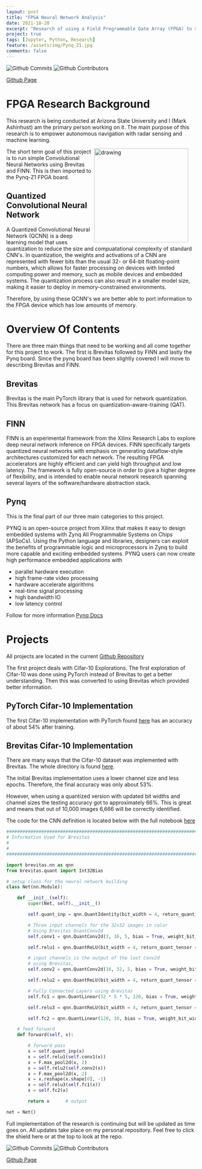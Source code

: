 ```yaml
---
layout: post
title: "FPGA Neural Network Analysis"
date: 2021-10-28
excerpt: "Research of using a Field Programmable Gate Array (FPGA) to study algorithms using hardware resilience. The main purpose of this is to further empower autonomous navigation with radar sensing and machine learning."
project: true
tags: [Jupyter, Python, Research]
feature: /assets/img/Pynq_Z1.jpg
comments: false
---
```


![Github Commits](https://img.shields.io/github/last-commit/Markay12/pynq-finn-FPGA?color=orange&label=Last%20Commit&style=plastic)
![Github Contributors](https://img.shields.io/github/contributors/Markay12/pynq-finn-fpga?label=Contributors)

[Github Page](github.com/Markay12/pynq-finn-FPGA)

# FPGA Research Background

This research is being conducted at Arizona State University and I (Mark Ashinhust) am the primary person working on it. The main purpose of this research is to empower autonomous navigation with radar sensing and machine learning.

<img align="right" src="http://lh3.googleusercontent.com/gMS-DWfKG4hTjUpAnOpT51ReoTOgWxQGLcyW1754gOTt-JhIbmtlT6FVllAp6OTkqH-5Lcz1NsygD2FtbVYfXJeZ6w=s388" alt="drawing" style="margin-right: 20px" width="250"/>

The short term goal of this project is to run simple Convolutional Neural Networks using Brevitas and FINN. This is then imported to the Pynq-Z1 FPGA board.

## Quantized Convolutional Neural Network

A Quantized Convolutional Neural Network (QCNN) is a deep learning model that uses quantization to reduce the size and compuatational complexity of standard CNN's. In quantization, the weights and activations of a CNN are represented with fewer bits than the usual 32- or 64-bit floating-point numbers, which allows for faster processing on devices with limited computing power and memory, such as mobile devices and embedded systems. The quantization process can also result in a smaller model size, making it easier to deploy in memory-constrained environments.

Therefore, by using these QCNN's we are better able to port information to the FPGA device which has low amounts of memory.

# Overview Of Contents

There are three main things that need to be working and all come together for this project to work. The first is Brevitas followed by FINN and lastly the Pynq board. Since the pynq board has been slightly covered I will move to describing Brevitas and FINN.

## Brevitas

Brevitas is the main PyTorch library that is used for network quantization. This Brevitas network has a focus on quantization-aware-training (QAT).

## FINN

FINN is an experimental framework from the Xilinx Research Labs to explore deep neural network inference on FPGA devices. FINN specifically targets quantized neural networks with emphasis on generating dataflow-style architectures customized for each network. The resulting FPGA accelerators are highly efficient and can yield high throughput and low latency. The framework is fully open-source in order to give a higher degree of flexibility, and is intended to enable neural network research spanning several layers of the software/hardware abstraction stack.

## Pynq

This is the final part of our three main categories to this project.

PYNQ is an open-source project from Xilinx that makes it easy to design embedded systems with Zynq All Programmable Systems on Chips (APSoCs). Using the Python language and libraries, designers can exploit the benefits of programmable logic and microprocessors in Zynq to build more capable and exciting embedded systems. PYNQ users can now create high performance embedded applications with

-   parallel hardware execution
-   high frame-rate video processing
-   hardware accelerate algorithms
-   real-time signal processing
-   high bandwidth IO
-   low latency control

Follow for more information [Pynq Docs](http://www.pynq.io/)

# Projects

All projects are located in the current [Github Repository](https://github.com/Markay12/pynq-finn-FPGA)

The first project deals with Cifar-10 Explorations. The first exploration of Cifar-10 was done using PyTorch instead of Brevitas to get a better understanding. Then this was converted to using Brevitas which provided better information.

## PyTorch Cifar-10 Implementation

The first Cifar-10 implementation with PyTorch found [here](https://github.com/Markay12/pynq-finn-FPGA/blob/main/Cifar10_Exploration/PyTorch/Cifar10_PytorchImplementation.ipynb) has an accuracy of about 54% after training.

## Brevitas Cifar-10 Implementation

There are many ways that the Cifar-10 dataset was implemented with Brevitas. The whole directory is found [here](https://github.com/Markay12/pynq-finn-FPGA/tree/main/Cifar10_Exploration/Brevitas).

The initial Brevitas implementation uses a lower channel size and less epochs. Therefore, the final accuracy was only about 53%.

However, when using a quantized version with updated bit widths and channel sizes the testing accuracy got to approximately 66%. This is great and means that out of 10,000 images 6,666 will be correctly identified.

The code for the CNN definition is located below with the full notebook [here](https://github.com/Markay12/pynq-finn-FPGA/blob/main/Cifar10_Exploration/Brevitas/Cifar10_Brevitas_QuantizedTwentyEpochFullTraining.ipynb)

```Python
####################################################################################################################
# Information Used for Brevitas
#
#
####################################################################################################################

import brevitas.nn as qnn
from brevitas.quant import Int32Bias

# setup class for the neural network building
class Net(nn.Module):

    def __init__(self):
        super(Net, self).__init__()

        self.quant_inp = qnn.QuantIdentity(bit_width = 4, return_quant_tensor = True)

        # Three input channels for the 32x32 images in color
        # Using Brevitas QuantConv2d
        self.conv1 = qnn.QuantConv2d(3, 16, 5, bias = True, weight_bit_width = 4, bias_quant = Int32Bias)   # in_channels = 3, out_channels = 6, kernel_size = 5

        self.relu1 = qnn.QuantReLU(bit_width = 4, return_quant_tensor = True)

        # input channels is the output of the last Conv2d
        # using Brevitas,
        self.conv2 = qnn.QuantConv2d(16, 32, 5, bias = True, weight_bit_width = 4, bias_quant = Int32Bias)  # in_channels = 6, out_channels = 16, kernel_size = 5

        self.relu2 = qnn.QuantReLU(bit_width = 4, return_quant_tensor = True)

        # Fully Connected Layers using Brevitas
        self.fc1 = qnn.QuantLinear(32 * 5 * 5, 120, bias = True, weight_bit_width = 4, bias_quant = Int32Bias)

        self.relu3 = qnn.QuantReLU(bit_width = 4, return_quant_tensor = True)

        self.fc2 = qnn.QuantLinear(120, 10, bias = True, weight_bit_width = 4, bias_quant = Int32Bias)

    # feed forward
    def forward(self, x):

        # forward pass
        x = self.quant_inp(x)
        x = self.relu1(self.conv1(x))
        x = F.max_pool2d(x, 2)
        x = self.relu2(self.conv2(x))
        x = F.max_pool2d(x, 2)
        x = x.reshape(x.shape[0], -1)
        x = self.relu3(self.fc1(x))
        x = self.fc2(x)

        return x      # output

net = Net()
```

Full implementation of the research is continuing but will be updated as time goes on. All updates take place on my personal repository. Feel free to click the shield here or at the top to look at the repo.

![Github Commits](https://img.shields.io/github/last-commit/Markay12/pynq-finn-FPGA?color=orange&label=Last%20Commit&style=plastic)
![Github Contributors](https://img.shields.io/github/contributors/Markay12/pynq-finn-fpga?label=Contributors)

[Github Page](github.com/Markay12/pynq-finn-FPGA)

